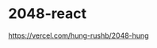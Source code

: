 2048-react
==========
https://vercel.com/hung-rushb/2048-hung

<!-- This is a clone of [2048](http://gabrielecirulli.github.io/2048/) implemented using React. It's running live [here](http://ivanvergiliev.github.io/2048-react/).

The game logic is implemented in [board.js](https://github.com/IvanVergiliev/2048-react/blob/master/src/board.js). It was much cleaner at first, but in order to get movement animations, a lot of state needs to be saved for each of the tiles on the board.

### React

The view logic is in [index.js](https://github.com/IvanVergiliev/2048-react/blob/master/src/index.js). There is one main component called [BoardView](https://github.com/IvanVergiliev/2048-react/blob/30455294382b403ad8944c473d5f1f06d5813096/src/index.js#L3-L72) which keeps a Board object as its state. It handles all the events by forwarding them to the Board appropriately, and then propagates the changes to its child components. As promised by React, there is almost no direct DOM manipulation - except for attaching the keyDown listener to ```window``` so the events can be handled on the whole page instead of only when the board is focused.

The [Cell](https://github.com/IvanVergiliev/2048-react/blob/30455294382b403ad8944c473d5f1f06d5813096/src/index.js#L74-L83) is used only for the lighter grey background when there is no tile on a given position.

The [TileView](https://github.com/IvanVergiliev/2048-react/blob/30455294382b403ad8944c473d5f1f06d5813096/src/index.js#L85-L118) is where most of the fun view stuff happens. It receives a [Tile](https://github.com/IvanVergiliev/2048-react/blob/30455294382b403ad8944c473d5f1f06d5813096/src/board.js#L14-L23) in its props object and determines whether it is new or moving, and if it's moving - what are the source and the destination. Then it sets the appropriate CSS classes in order to trigger the correct animations.

### CSS Animations

The animations are implemented in CSS3. Since there is a separate class for each movement from cell A to cell B, those classes cannot be written directly in CSS (or, at least, it would be really suboptimal) and have to be generated. This happens with SASS in [style.scss](https://github.com/IvanVergiliev/2048-react/blob/30455294382b403ad8944c473d5f1f06d5813096/src/style.scss).

One optimization used to minimize the generated CSS size was to separate the tile movement into row and column movement. That is, instead of generating a separate animation for each quadruple `(startRow, startColumn)` -> `(endRow, endColumn)` (as can be seen [here](https://github.com/IvanVergiliev/2048-react/blob/e001a9dbe89e69540cb619f98e9f38c7dfb80e1a/style.scss#L10-L35)), the observation is made that every movement is either completely horizontal or completely vertical. This means that there can be 2*4^2 animations of the form `(startRow)` -> `(endRow)` and `(startColumn)` -> `(endColumn)` instead of 4^4 animations of the other form. This decreased the generated CSS size from about 70KB  to about 10KB.


## Building and running

To run, simply start a web server serving the main project directory. For example, using ```node-static```, you can do

    npm install -g node-static
    static -p 8000
    
and the game will be accessible on ```localhost:8000```.

If you change a file which needs to be rebuilt (that is, any file inside the ```src``` dir), you need to run ```gulp```.

    npm install -g gulp
    npm install
    gulp build   # to rebuild the files once, or
    gulp   # to watch the files for changes and rebuild continously. -->
